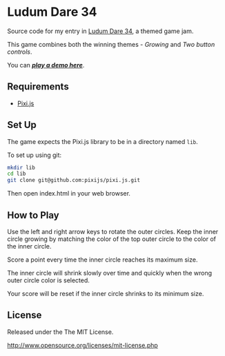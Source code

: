 # Ludum Dare 34

Source code for my entry in [Ludum Dare 34](http://ludumdare.com/), a themed
game jam.

This game combines both the winning themes - *Growing* and *Two button controls*.

You can ***[play a demo here](http://demo.ruscoe.org/ld34/)***.

## Requirements

* [Pixi.js](http://www.pixijs.com/)

## Set Up

The game expects the Pixi.js library to be in a directory named `lib`.

To set up using git:

```bash
mkdir lib
cd lib
git clone git@github.com:pixijs/pixi.js.git
```

Then open index.html in your web browser.

## How to Play

Use the left and right arrow keys to rotate the outer circles. Keep the inner
circle growing by matching the color of the top outer circle to the color of
the inner circle.

Score a point every time the inner circle reaches its maximum size.

The inner circle will shrink slowly over time and quickly when the wrong outer
circle color is selected.

Your score will be reset if the inner circle shrinks to its minimum size.

## License

Released under the The MIT License.

http://www.opensource.org/licenses/mit-license.php
